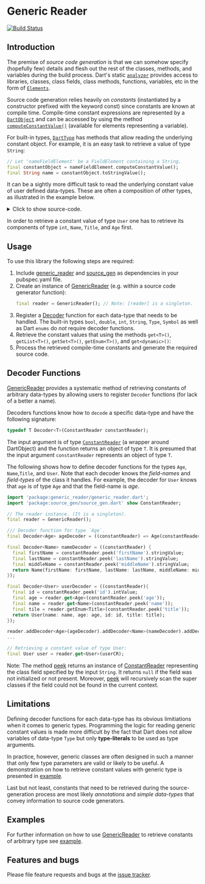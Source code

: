 
# Generic Reader
[![Build Status](https://travis-ci.com/simphotonics/generic_reader.svg?branch=master)](https://travis-ci.com/simphotonics/generic_reader)


## Introduction

The premise of *source code generation* is that we can somehow specify
(hopefully few) details and flesh out the rest of the classes, methods, and variables during the build process.
Dart's static [`analyzer`][analyzer] provides access to libraries, classes,
class fields, class methods, functions, variables, etc in the form of [`Elements`][Elements].

Source code generation relies heavily on *constants* (instantiated by a constructor prefixed with the keyword const)
since constants are known at compile time.
Compile-time constant expressions are represented by a [`DartObject`][DartObject] and can be accessed by using the method
[`computeConstantValue()`][computeConstantValue()] (available for elements representing a variable).

For built-in types, [`DartType`][DartObject] has methods that allow reading the underlying constant object.
For example, it is an easy task to retrieve a value of type `String`:
```Dart
// Let 'nameFieldElement' be a FieldElement containing a String.
final constantObject = nameFieldElement.computeConstantValue();
final String name = constantObject.toStringValue();
```
It can be a sightly more difficult task to read the underlying constant value
of user defined data-types.
These are often a composition of other types, as illustrated in the example below.
<details>  <summary> Click to show source-code. </summary>

 ```Dart
 enum Title{Mr, Mrs, Dr}

 class Age{
   const Age(this.age);
   final int age;
   bool get isAdult => age > 21;
 }

 class Name{
   const Name({this.firstName, this.lastName, this.middleName});
   final String firstName;
   final String lastName;
   final String middleName;
 }

 class User{
   const User({this.name, this.id, this.age});
   final Name name;
   final Age age;
   final int id;
   final Title title;
 }
 ```
</details>

In order to retrieve a constant value of type `User` one has to retrieve its components of type  `int`, `Name`, `Title`, and `Age` first.


## Usage

To use this library the following steps are required:
1. Include [generic_reader] and [source_gen] as dependencies in your pubspec.yaml file.
2. Create an instance of [GenericReader] (e.g. within a source code generator function):
   ```Dart
   final reader = GenericReader(); // Note: [reader] is a singleton.
   ```
3. Register a [Decoder] function for each data-type that needs to be handled.
   The built-in types `bool`, `double`, `int`, `String`, `Type`, `Symbol` as well as Dart `enums`
   do *not* require decoder functions.
4. Retrieve the constant values that using the methods `get<T>()`, `getList<T>()`,
   `getSet<T>()`, `getEnum<T>()`, and `get<dynamic>()`:
5. Process the retrieved compile-time constants and generate the required source code.

## Decoder Functions

[GenericReader] provides a systematic method of retrieving constants of
arbitrary data-types by allowing users to register `Decoder` functions (for lack of a better a name).

Decoders functions know how to `decode` a specific data-type and have the following signature:
```Dart
typedef T Decoder<T>(ConstantReader constantReader);
```
The input argument is of type [`ConstantReader`][ConstantReader] (a wrapper around DartObject) and the function
returns an object of type `T`. It is presumed that the input argument `constantReader` represents
an object of type `T`.

The following shows how to define decoder functions for the types `Age`, `Name`,`Title`, and `User`.
Note that each decoder knows the *field-names* and *field-types* of the class it handles.
For example, the decoder for `User` knows that `age` is of type `Age` and that the field-name is *age*.

```Dart
import 'package:generic_reader/generic_reader.dart';
import 'package:source_gen/source_gen.dart' show ConstantReader;

// The reader instance. (It is a singleton).
final reader = GenericReader();

/// Decoder function for type `Age`.
final Decoder<Age> ageDecoder = ((constantReader) => Age(constantReader.peek('age').intValue));

final Decoder<Name> nameDecoder = ((constantReader) {
  final firstName = constantReader.peek('firstName').stringValue;
  final lastName = constantReader.peek('lastName').stringValue;
  final middleName = constantReader.peek('middleName').stringValue;
  return Name(firstName: firstName, lastName: lastName, middleName: middleName);
});

final Decoder<User> userDecoder = ((constantReader){
  final id = constantReader.peek('id').intValue;
  final age = reader.get<Age>(constantReader.peek('age'));
  final name = reader.get<Name>(constantReader.peek('name'));
  final tile = reader.getEnum<Title>(constantReader.peek('title'));
  return User(name: name, age: age, id: id, title: title);
});

reader.addDecoder<Age>(ageDecoder).addDecoder<Name>(nameDecoder).addDecoder<User>(userDecoder);
...

// Retrieving a constant value of type User:
final User user = reader.get<User>(userCR);
```
Note: The method [peek] returns an instance of [ConstantReader] representing the class field specified by the input `String`.
It returns `null` if the field was not initialized or not present.
Moreover, [peek] will recursively scan the super classes if the field could not be found in the current context.

## Limitations

Defining decoder functions for each data-type has its obvious limitiations when it comes to generic types.
Programming the logic for reading generic constant values is made more difficult by the fact
that Dart does not allow variables of data-type `Type` but only **type-literals** to be used as type arguments.

In practice, however, generic classes are often designed in such a manner that only few type parameters
are valid or likely to be useful. A demonstration on how to retrieve
constant values with generic type is presented in [example].

Last but not least, constants that need to be retrieved
during the source-generation process are most likely *annotations*
and *simple data-types* that convey information to source code generators.


## Examples

For further information on how to use [GenericReader] to retrieve constants of arbitrary type see [example].

## Features and bugs

Please file feature requests and bugs at the [issue tracker].

[issue tracker]: https://github.com/simphotonics/generic_reader/issues
[analyzer]: https://pub.dev/packages/analyzer

[Elements]: https://pub.dev/documentation/analyzer/latest/dart_element_element/dart_element_element-library.html


[computeConstantValue()]: https://pub.dev/documentation/analyzer/latest/dart_element_element/VariableElement/computeConstantValue.html

[ConstantReader]: https://pub.dev/documentation/source_gen/latest/source_gen/ConstantReader-class.html

[Decoder]: https://github.com/simphotonics/generic_reader#decoder-functions

[DartObject]: https://pub.dev/documentation/analyzer/latest/dart_constant_value/DartObject-class.html

[example]: example

[Generator]: https://pub.dev/documentation/source_gen/latest/source_gen/Generator-class.html

[GeneratorForAnnotation]: https://pub.dev/documentation/source_gen/latest/source_gen/GeneratorForAnnotation-class.html

[GenericReader]: https://pub.dev/packages/generic_reader

[generic_reader]: https://pub.dev/packages/generic_reader

[peek]: https://pub.dev/documentation/source_gen/latest/source_gen/ConstantReader/peek.html

[Revivable]: https://pub.dev/documentation/source_gen/latest/source_gen/Revivable-class.html

[source_gen]: https://pub.dev/packages/source_gen

[source_gen_test]: https://pub.dev/packages/source_gen_test
